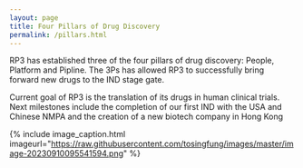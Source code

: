 ```yaml
---
layout: page
title: Four Pillars of Drug Discovery
permalink: /pillars.html
---
```


<div class="site-description fadeInDown delay_05s" style="padding: 0">
    <p>
        RP3 has established three of the four pillars of drug discovery: People, Platform and Pipline. The 3Ps has allowed RP3 to successfully bring forward new drugs to the IND stage gate.
    </p>
    <p>
        Current goal of RP3 is the translation of its drugs in human clinical trials. Next milestones include the completion of our first IND with the USA and Chinese NMPA and the creation of a new biotech company in Hong Kong
    </p>
</div>

{% include image_caption.html imageurl="https://raw.githubusercontent.com/tosingfung/images/master/image-20230910095541594.png"  %}

